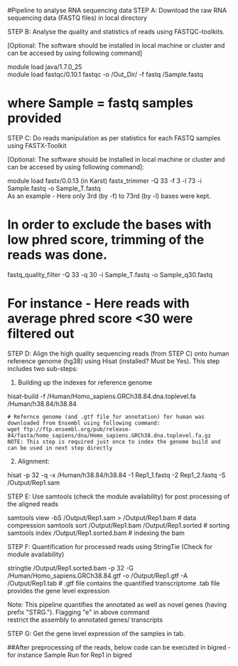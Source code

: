 #Pipeline to analyse RNA sequencing data 
STEP A: Download the raw RNA sequencing data (FASTQ files) in local directory

STEP B: Analyse the quality and statistics of reads using FASTQC-toolkits. 

[Optional: The software should be installed in local machine or cluster and can be accesed by using following command]
		
module load java/1.7.0_25   
module load fastqc/0.10.1
fastqc -o /Out_Dir/ -f fastq /Sample.fastq 	      
# where Sample = fastq samples provided

STEP C: Do reads manipulation as per statistics for each FASTQ samples using FASTX-Toolkit 

[Optional: The software should be installed in local machine or cluster and can be accesed by using following command]:
		
module load fastx/0.0.13 (in Karst)
fastx_trimmer -Q 33 -f 3 -l 73 -i Sample.fastq -o Sample_T.fastq		
As an example - Here only 3rd (by -f) to 73rd (by -l) bases were kept.  

# In order to exclude the bases with low phred score, trimming of the reads was done. 
fastq_quality_filter -Q 33 -q 30 -i Sample_T.fastq -o Sample_q30.fastq		
# For instance - Here reads with average phred score <30 were filtered out

STEP D: Align the high quality sequencing reads (from STEP C) onto human reference genome (hg38)
using Hisat (installed? Must be Yes).
This step includes two sub-steps:

  1. Building up the indexes for reference genome
	
hisat-build -f /Human/Homo_sapiens.GRCh38.84.dna.toplevel.fa /Human/h38.84/h38.84
    
    # Refernce genome (and .gtf file for annotation) for human was downloaded from Ensembl using following command:
    wget ftp://ftp.ensembl.org/pub/release-84/fasta/homo_sapiens/dna/Homo_sapiens.GRCh38.dna.toplevel.fa.gz
    NOTE: This step is required just once to index the genome build and can be used in next step directly	
	
  2. Alignment:
  
hisat -p 32 -q -x /Human/h38.84/h38.84 -1 Rep1_1.fastq -2 Rep1_2.fastq -S /Output/Rep1.sam

STEP E: Use samtools (check the module availability) for post processing of the aligned reads

samtools view -bS /Output/Rep1.sam > /Output/Rep1.bam     # data compression
samtools sort /Output/Rep1.bam /Output/Rep1.sorted        # sorting
samtools index /Output/Rep1.sorted.bam                    # indexing the bam

STEP F: Quantification for processed reads using StringTie (Check for module availability)

stringtie /Output/Rep1.sorted.bam -p 32 -G /Human/Homo_sapiens.GRCh38.84.gtf -o /Output/Rep1.gtf -A /Output/Rep1.tab
  	# .gtf file contains the quantified transcriptome .tab file provides the gene level expression
	
Note: This pipeline quantifies the annotated as well as novel genes (having prefix "STRG."). Flagging "e" in above command   
restrict the assembly to annotated genes/ transcripts

STEP G: Get the gene level expression of the samples in tab.  

##After preprocessing of the reads, below code can be executed in bigred - for instance Sample Run for Rep1 in bigred
